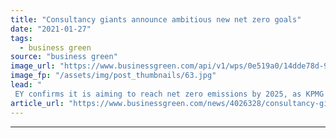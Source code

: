 ```yaml
---
title: "Consultancy giants announce ambitious new net zero goals"
date: "2021-01-27"
tags: 
  - business green
source: "business green"
image_url: "https://www.businessgreen.com/api/v1/wps/0e519a0/14dde78d-9800-4eb2-8ec5-0a3c8b629a7e/11/2020-ey-ernst-and-young-003-185x114.jpg"
image_fp: "/assets/img/post_thumbnails/63.jpg"
lead: "
 EY confirms it is aiming to reach net zero emissions by 2025, as KPMG unveils target to do the same by 2030 ..."
article_url: "https://www.businessgreen.com/news/4026328/consultancy-giants-announce-ambitious-net-zero-goals"
---
```


---

